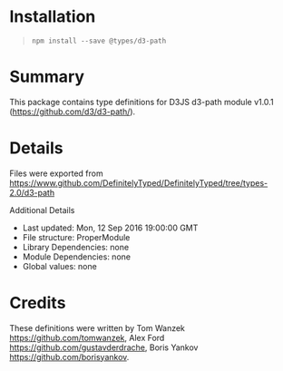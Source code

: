 # Installation
> `npm install --save @types/d3-path`

# Summary
This package contains type definitions for D3JS d3-path module v1.0.1 (https://github.com/d3/d3-path/).

# Details
Files were exported from https://www.github.com/DefinitelyTyped/DefinitelyTyped/tree/types-2.0/d3-path

Additional Details
 * Last updated: Mon, 12 Sep 2016 19:00:00 GMT
 * File structure: ProperModule
 * Library Dependencies: none
 * Module Dependencies: none
 * Global values: none

# Credits
These definitions were written by Tom Wanzek <https://github.com/tomwanzek>, Alex Ford <https://github.com/gustavderdrache>, Boris Yankov <https://github.com/borisyankov>.
